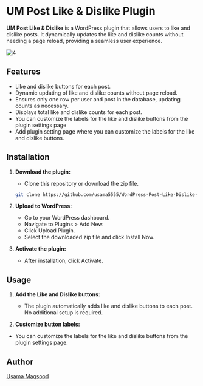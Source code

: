 # UM Post Like & Dislike Plugin

**UM Post Like & Dislike** is a WordPress plugin that allows users to like and dislike posts. It dynamically updates the like and dislike counts without needing a page reload, providing a seamless user experience.

![4](https://github.com/user-attachments/assets/e4da4352-4a3e-41ac-b82b-2b92c2f5effc)

## Features

- Like and dislike buttons for each post.
- Dynamic updating of like and dislike counts without page reload.
- Ensures only one row per user and post in the database, updating counts as necessary.
- Displays total like and dislike counts for each post.
- You can customize the labels for the like and dislike buttons from the plugin settings page
- Add plugin setting page where you can customize the labels for the like and dislike buttons.

## Installation

1. **Download the plugin:**
   - Clone this repository or download the zip file.

   ```sh
   git clone https://github.com/usama5555/WordPress-Post-Like-Dislike-Plugin.git

2. **Upload to WordPress:**

    - Go to your WordPress dashboard.
    - Navigate to Plugins > Add New.
    - Click Upload Plugin.
    - Select the downloaded zip file and click Install Now.

3. **Activate the plugin:**

    - After installation, click Activate.

## Usage
1. **Add the Like and Dislike buttons:**

    - The plugin automatically adds like and dislike buttons to each post.
No additional setup is required.

2. **Customize button labels:**

- You can customize the labels for the like and dislike buttons from the plugin settings page.

## Author
[Usama Maqsood](www.linkedin.com/in/usama55)
